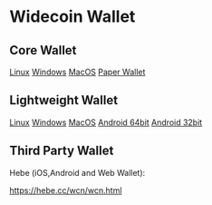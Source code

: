 Widecoin Wallet
================

Core Wallet
----------------
[Linux](https://github.com/widecoin-project/wallet/raw/master/Widecoin-wallet-Linux-v1.1.0.zip) [Windows](https://github.com/widecoin-project/wallet/raw/master/Widecoin-wallet-Windows-v1.1.0.zip) [MacOS](https://github.com/widecoin-project/wallet/raw/master/Widecoin-wallet-MacOS-v1.1.0.zip) [Paper Wallet](https://widecoin.org/paper-wallet/index.html)

Lightweight Wallet
----------------

[Linux](https://github.com/widecoin-project/wallet/raw/master/Electrum-Widecoin-wallet-Linux-v4.1.2.zip) [Windows](https://github.com/widecoin-project/wallet/raw/master/Electrum-Widecoin-wallet-Windows-v4.1.2.zip) [MacOS](https://github.com/widecoin-project/wallet/raw/master/Electrum-Widecoin-wallet-MacOS-v4.1.2.zip) [Android 64bit](https://github.com/widecoin-project/wallet/raw/master/Electrum_WCN-4.1.2.0-arm64-v8a-release.apk) [Android 32bit](https://github.com/widecoin-project/wallet/raw/master/Electrum_WCN-4.1.2.0-armeabi-v7a-release.apk)

Third Party Wallet
----------------

Hebe (iOS,Android and Web Wallet): 

https://hebe.cc/wcn/wcn.html
